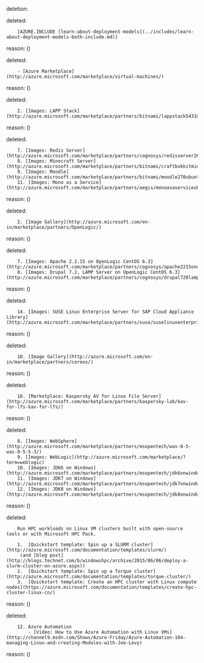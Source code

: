 deletion:

deleted:

		[AZURE.INCLUDE [learn-about-deployment-models](../includes/learn-about-deployment-models-both-include.md)]

reason: ()

deleted:

		- [Azure Marketplace](http://azure.microsoft.com/marketplace/virtual-machines/)

reason: ()

deleted:

		2. [Images: LAPP Stack](http://azure.microsoft.com/marketplace/partners/bitnami/lappstack54310ubuntu1404/)

reason: ()

deleted:

		7. [Images: Redis Server](http://azure.microsoft.com/marketplace/partners/cognosys/redisserver269ubuntu1204lts/)
		8. [Images: Minecraft Server](http://azure.microsoft.com/marketplace/partners/bitnami/craftbukkitminecraft179r030ubuntu1210/)
		9. [Images: Moodle](http://azure.microsoft.com/marketplace/partners/bitnami/moodle270ubuntu1404/)
		11. [Images: Mono as a Service](http://azure.microsoft.com/marketplace/partners/aegis/monoasaserviceubuntu1204/)

reason: ()

deleted:

		2. [Image Gallery](http://azure.microsoft.com/en-in/marketplace/partners/OpenLogic/)

reason: ()

deleted:

		7. [Images: Apache 2.2.15 on OpenLogic CentOS 6.3](http://azure.microsoft.com/marketplace/partners/cognosys/apache2215onopenlogiccentos63/)
		8. [Images: Drupal 7.2, LAMP Server on OpenLogic CentOS 6.3](http://azure.microsoft.com/marketplace/partners/cognosys/drupal720lampserveronopenlogiccentos63/)

reason: ()

deleted:

		14. [Images: SUSE Linux Enterprise Server for SAP Cloud Appliance  Library](http://azure.microsoft.com/marketplace/partners/suse/suselinuxenterpriseserver11sp3forsapcloudappliance/)

reason: ()

deleted:

		10. [Image Gallery](http://azure.microsoft.com/en-in/marketplace/partners/coreos/)

reason: ()

deleted:

		18. [Marketplace: Kaspersky AV for Linux File Server](http://azure.microsoft.com/marketplace/partners/kaspersky-lab/kav-for-lfs-kav-for-lfs/)

reason: ()

deleted:

		8. [Images: WebSphere](http://azure.microsoft.com/marketplace/partners/msopentech/was-8-5-was-8-5-5-3/)
		9. [Images: WebLogic](http://azure.microsoft.com/marketplace/?term=weblogic)
		10. [Images: JDK6 on Windows](http://azure.microsoft.com/marketplace/partners/msopentech/jdk6onwindowsserver2012/)
		11. [Images: JDK7 on Windows](http://azure.microsoft.com/marketplace/partners/msopentech/jdk7onwindowsserver2012/)
		12. [Images: JDK8 on Windows](http://azure.microsoft.com/marketplace/partners/msopentech/jdk8onwindowsserver2012r2/)

reason: ()

deleted:

		Run HPC workloads on Linux VM clusters built with open-source tools or with Microsoft HPC Pack.
		
		1.	[Quickstart template: Spin up a SLURM cluster](http://azure.microsoft.com/documentation/templates/slurm/)
		 (and [blog post](http://blogs.technet.com/b/windowshpc/archive/2015/06/06/deploy-a-slurm-cluster-on-azure.aspx))
		2.	[Quickstart template: Spin up a Torque cluster](http://azure.microsoft.com/documentation/templates/torque-cluster/)
		3.	[Quickstart template: Create an HPC cluster with Linux compute nodes](https://azure.microsoft.com/documentation/templates/create-hpc-cluster-linux-cn/)

reason: ()

deleted:

		12. Azure Automation
			- [Video: How to Use Azure Automation with Linux VMs](http://channel9.msdn.com/Shows/Azure-Friday/Azure-Automation-104-managing-Linux-and-creating-Modules-with-Joe-Levy)

reason: ()

